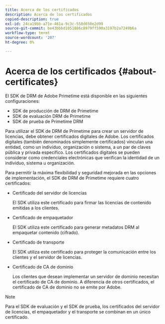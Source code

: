 ```yaml
---
title: Acerca de los certificados
description: Acerca de los certificados
copied-description: true
exl-id: 24ca19bb-a71e-461a-9c3c-558d650e2d99
source-git-commit: be43bbbd1051886c8979ff590a3197b2a7249b6a
workflow-type: tm+mt
source-wordcount: '207'
ht-degree: 0%

---
```


# Acerca de los certificados {#about-certificates}

El SDK de DRM de Adobe Primetime está disponible en las siguientes configuraciones:

* SDK de producción de DRM de Primetime
* SDK de evaluación DRM de Primetime
* SDK de prueba de Primetime DRM

Para utilizar el SDK de DRM de Primetime para crear un servidor de licencias, debe obtener certificados digitales de Adobe. Los certificados digitales (también denominados simplemente certificados) vinculan una entidad, como un individuo, organización o sistema, a un par de claves pública y privada específico. Los certificados digitales se pueden considerar como credenciales electrónicas que verifican la identidad de un individuo, sistema u organización.

Para permitir la máxima flexibilidad y seguridad mejorada en las opciones de implementación, el SDK de DRM de Primetime requiere cuatro certificados:

* Certificado del servidor de licencias

   El SDK utiliza este certificado para firmar las licencias de contenido emitidas a los clientes.
* Certificado de empaquetador

   El SDK utiliza este certificado para generar metadatos DRM al empaquetar contenido (cifrado).
* Certificado de transporte

   El SDK utiliza este certificado para proteger la comunicación entre los clientes y el servidor de licencias.
* Certificado de CA de dominio

   Los clientes que desean implementar un servidor de dominio necesitan el certificado de CA de dominio. A diferencia de otros certificados, el certificado de CA de dominio no se emite por Adobe.

>[!NOTE]
>
>Para el SDK de evaluación y el SDK de prueba, los certificados del servidor de licencias, el empaquetador y el transporte se combinan en un único certificado.
